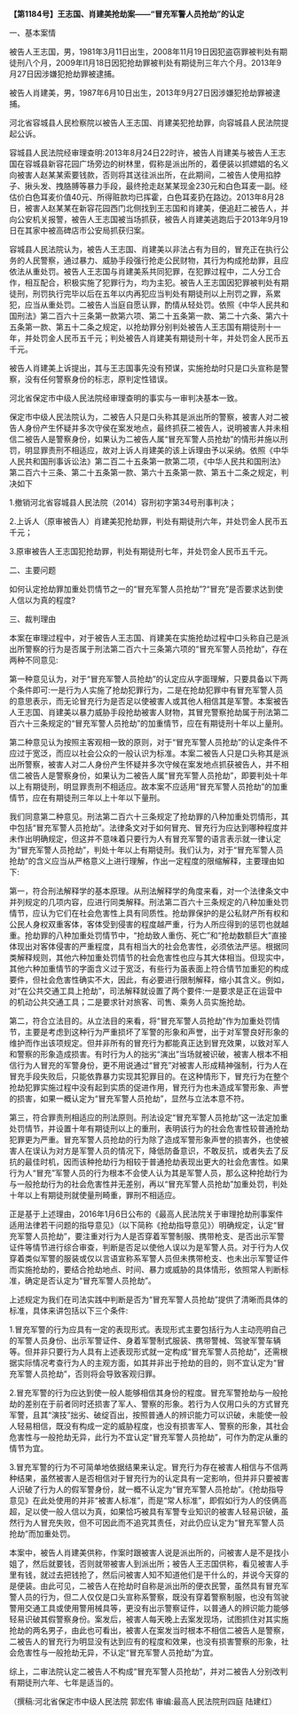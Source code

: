 **【第1184号】王志国、肖建美抢劫案——“冒充军警人员抢劫”的认定**

一、基本案情

被告人王志国，男，1981年3月11日出生，2008年11月19日因犯盗窃罪被判处有期徒刑八个月，2009年l1月18日因犯抢劫罪被判处有期徒刑三年六个月。2013年9月27日因涉嫌犯抢劫罪被逮捕。

被告人肖建美，男，1987年6月10日出生，2013年9月27日因涉嫌犯抢劫罪被逮捕。

河北省容城县人民检察院以被告人王志国、肖建美犯抢劫罪，向容城县人民法院提起公诉。

容城县人民法院经审理查明:2013年8月24日22时许，被告人肖建美与被告人王志国在容城县新容花园广场旁边的树林里，假称是派出所的，着便装以抓嫖娼的名义向被害人赵某某索要钱款，否则将其送往派出所，在此期间，二被告人使用掐脖子、揪头发、拽胳膊等暴力手段，最终抢走赵某某现金230元和白色耳麦一副。经估价白色耳麦价值40元、所得赃款均已挥霍，白色耳麦扔在路边。2013年8月28日，被害人赵某某在新容花园西门北侧找到王志国和肖建美，便追赶二被告人，并向公安机关报警，被告人王志国被当场抓获，被告人肖建美逃跑后于2013年9月19日在其家中被高碑店市公安局抓获归案。

容城县人民法院认为，被告人王志国、肖建美以非法占有为目的，冒充正在执行公务的人民警察，通过暴力、威胁手段强行抢走公民财物，其行为构成抢劫罪，且应依法从重处罚。被告人王志国与肖建美系共同犯罪，在犯罪过程中，二人分工合作，相互配合，积极实施了犯罪行为，均为主犯。被告人王志国因犯罪被判处有期徒刑，刑罚执行完毕以后在五年以内再犯应当判处有期徒刑以上刑罚之罪，系累犯，应当从重处罚。二被告人当庭自愿认罪，酌情从轻处罚。依照《中华人民共和国刑法》第二百六十三条第一款第六项、第二十五条第一款、第二十六条、第六十五条第一款、第五十二条之规定，以抢劫罪分别判处被告人王志国有期徒刑十一年，并处罚金人民币五千元；判处被告人肖建美有期徒刑十年，并处罚金人民币五千元。

被告人肖建美上诉提出，其与王志国事先没有预谋，实施抢劫时只是口头宣称是警察，没有任何警察身份的标志，原判定性错误。

河北省保定市中级人民法院经审理查明的事实与一审判决基本一致。

保定市中级人民法院认为，二被告人只是口头称其是派出所的警察，被害人对二被告人身份产生怀疑并多次守侯在案发地点，最终抓获二被告人，说明被害人并未相信二被告人是警察身份，如果认为二被告人属“冒充军警人员抢劫”的情形并施以刑罚，明显罪责刑不相适应，故对上诉人肖建美的该上诉理由予以采纳。依照《中华人民共和国刑事诉讼法》第二百二十五条第一款第二项，《中华人民共和国刑法》第二百六十三条、第二十五条第一款、第六十五条第一款、第五十二条之规定，判决如下

1.撤销河北省容城县人民法院（2014）容刑初字第34号刑事判决；

2.上诉人（原审被告人）肖建美犯抢劫罪，判处有期徒刑六年，并处罚金人民币五千元；

3.原审被告人王志国犯抢劫罪，判处有期徒刑七年，并处罚金人民币五千元。

二、主要问题

如何认定抢劫罪加重处罚情节之一的“冒充军警人员抢劫”?“冒充”是否要求达到使人信以为真的程度?

三、裁判理由

本案在审理过程中，对于被告人王志国、肖建美在实施抢劫过程中口头称自己是派出所警察的行为是否属于刑法第二百六十三条第六项的“冒充军警人员抢劫”，存在两种不同意见:

第一种意见认为，对于“冒充军警人员抢劫”的认定应从字面理解，只要具备以下两个条件即可:一是行为人实施了抢劫犯罪行为，二是在抢劫犯罪中有冒充军警人员的意思表示，而无论冒充行为是否足以使被害人或其他人相信其是军警。本案被告人王志国、肖建美以暴力威胁手段抢劫被害人财物，其冒充警察抢劫属于刑法第二百六十三条规定的“冒充军警人员抢劫”的加重情节，应在有期徒刑十年以上量刑。

第二种意见认为按照主客观相一致的原则，对于“冒充军警人员抢劫”的认定条件不应过于宽泛，而应以社会公众的一般认识为标准。本案二被告人只是口头称其是派出所警察，被害人对二人身份产生怀疑并多次守候在案发地点抓获被告人，并不相信二被告人是警察身份，如果认为二被告人属“冒充军警人员抢劫”，即要判处十年以上有期徒刑，明显罪责刑不相适应。故本案不应适用“冒充军警人员抢劫”的加重情节，应在有期徒刑三年以上十年以下量刑。

我们同意第二种意见。刑法第二百六十三条规定了抢劫罪的八种加重处罚情形，其中包括“冒充军警人员抢劫”。法律条文对于如何冒充、冒充行为应达到哪种程度并未作出明确规定，但这并不意味着只要行为人有冒充军警的语言表示就一律认定为“冒充军警人员抢劫”，判处十年以上有期徒刑。我们认为，对于“冒充军警人员抢劫”的含义应当从严格意义上进行理解，作出一定程度的限缩解释，主要理由如下:

第一，符合刑法解释学的基本原理。从刑法解释学的角度来看，对一个法律条文中并列规定的几项内容，应进行同类解释。刑法第二百六十三条规定的八种加重处罚情节，应认为它们在社会危害性上具有同质性。抢劫罪保护的是公私财产所有权和公民人身权双重客体，客体受到侵害的程度越严重，行为人所应得到的惩罚也就越重。抢劫罪的八种加重处罚情节中，“抢劫致人重伤、死亡”和“抢劫数额巨大”直接体现出对客体侵害的严重程度，具有相当大的社会危害性，必须依法严惩。根据同类解释规则，其他六种加重处罚情节的社会危害性也应与其大体相当。但现实中，其他六种加重情节的字面含义过于宽泛，有些行为虽表面上符合情节加重犯的构成要件，但社会危害性确实不大，因此，有必要进行限制解释，缩小其含义。例如，对“在公共交通工具上抢劫”，司法解释就设置了两个要件:一是要求是正在运营中的机动公共交通工具；二是要求针对旅客、司售、乘务人员实施抢劫。

第二，符合立法目的。从立法目的来看，将“冒充军警人员抢劫”作为加重处罚情节，主要是考虑到这种行为严重损坏了军警的形象和声誉，出于对军警良好形象的维护而作出该项规定。但并非所有的冒充行为都能真正达到冒充效果，以致对军人和警察的形象造成损害。有时行为人的拙劣“演出”当场就被识破，被害人根本不相信行为人冒充的军警身份，更不用说通过“冒充”对被害人形成精神强制，行为人在冒充手段失败后，只能依靠暴力实现其犯罪目的。在这种情形下，冒充行为在整个抢劫犯罪实施过程中没有起到实质的促进作用，冒充行为也未造成军警形象、声誉的损害，如果一概认定为“冒充军警人员抢劫”，显然与立法本意不符。

第三，符合罪责刑相适应的刑法原则。刑法设定“冒充军警人员抢劫”这一法定加重处罚情节，并设置十年有期徒刑以上的重刑，表明该行为的社会危害性较普通抢劫犯罪更为严重。冒充军警人员抢劫的行为除了造成军警形象声誉的损害外，也使被害人在误认为对方是军警人员的情况下，降低防备意识，不敢反抗，或者失去了反抗的最佳时机，因而该种抢劫行为相较于普通抢劫表现出更大的社会危害性。如果行为人“冒充”军警人员的行为根本不会使人认为其是军警人员，那么这种抢劫行为与一般抢劫行为的社会危害性并无差别，再以“冒充军警人员抢劫”加重处罚，判处十年以上有期徒刑就使量刑畸重，罪刑不相适应。

正是基于上述理由，2016年1月6日公布的《最高人民法院关于审理抢劫刑事案件适用法律若干问题的指导意见》（以下简称《抢劫指导意见》）明确规定，认定“冒充军警人员抢劫”，要注重对行为人是否穿着军警制服、携带枪支、是否出示军警证件等情节进行综合审查，判断是否足以使他人误以为是军警人员。对于行为人仅穿着类似军警的服装或仅以言语宣称系军警人员但未携带枪支、也未出示军警证件而实施抢劫的，要结合抢劫地点、时间、暴力或威胁的具体情形，依照常人判断标准，确定是否认定为“冒充军警人员抢劫”。

上述规定为我们在司法实践中判断是否为“冒充军警人员抢劫”提供了清晰而具体的标准，具体来讲包括以下三个条件:

1.冒充军警的行为应具有一定的表现形式。表现形式主要包括行为人主动亮明自己的军警人员身份、出示军警证件、身着军警制式服装、携带警械、驾驶军警车辆等。但并非只要行为人具有上述表现形式就一定构成“冒充军警人员抢劫”，还需根据实际情况考查行为人的主观方面，如其并非出于抢劫的目的，则不宜认定为“冒充军警人员抢劫”，否则将会导致客观归罪。

2.冒充军警的行为应达到使一般人能够相信其身份的程度。冒充军警抢劫与一般抢劫的差别在于前者同时还损害了军人、警察的形象。若行为人仅用口头的方式冒充军警，且其“演技”拙劣、破绽百出，按照普通人的辨识能力可以识破，未能使一般人轻易相信，既没有构成一定的威胁程度，也没有损害军人、警察的形象，其社会危害性与一般抢劫无异，此行为不宜认定“冒充军警人员抢劫”，可作为酌定从重的情节为宜。

3.冒充军警的行为不可简单地依据结果来认定。冒充行为存在被害人相信与不信两种结果，虽然被害人是否相信对于冒充行为的认定具有一定影响，但并非只要被害人识破了行为人的假军警身份，就一概不认定为“冒充军警人员抢劫”。《抢劫指导意见》在此处使用的并非“被害人标准”，而是“常人标准”，即假如行为人的伎俩高超，足以使一般人信以为真，如果恰巧被具有军警专业知识的被害人轻易识破，虽然行为人冒充失败，但不可因此而不追究其责任，对此仍应认定为“冒充军警人员抢劫”而加重处罚。

本案中，被告人肖建美供称，作案时跟被害人说是派出所的，问被害人是不是找小姐了，然后就要钱，否则就带被害人到派出所；被告人王志国供称，看见被害人手里有钱，就过去把钱抢了，然后问被害人知不知道他们是干什么的，并说今天穿的是便装。由此可见，二被告人在抢劫时自称是派出所的便衣民警，虽然具有冒充军警人员的行为，但二人仅仅是口头宣称系警察，既没有穿着警察制服，也没有驾驶警用交通工具或使用警用械具等，更没有出示警察证件，以普通人的辨识能力能够轻易识破其假警察身份。案发后，被害人每天晚上去案发现场，试图抓住对其实施抢劫的两名男子，由此也可看出，被害人在案发当时根本不相信二被告人是警察，二被告人的冒充行为明显没有达到应有的程度和效果，也没有损害警察的形象，社会危害性与一般抢劫无异，不认定“冒充军警人员抢劫”为宜。

综上，二审法院认定二被告人不构成“冒充军警人员抢劫”，并对二被告人分别改判有期徒刑六年、七年是适当的。

（撰稿:河北省保定市中级人民法院 郭宏伟 审编:最高人民法院刑四庭 陆建红）